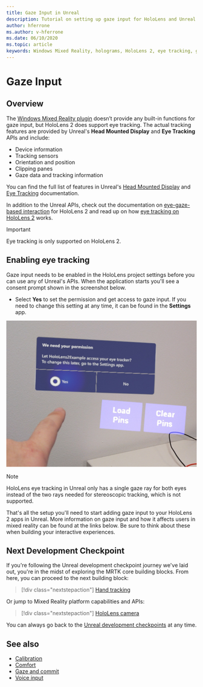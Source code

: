 ```yaml
---
title: Gaze Input in Unreal
description: Tutorial on setting up gaze input for HoloLens and Unreal Engine
author: hferrone
ms.author: v-hferrone
ms.date: 06/10/2020
ms.topic: article
keywords: Windows Mixed Reality, holograms, HoloLens 2, eye tracking, gaze input, head mounted display, Unreal engine 
---
```



# Gaze Input

## Overview

The [Windows Mixed Reality plugin](https://docs.unrealengine.com/Platforms/VR/WMR/index.html) doesn’t provide any built-in functions for gaze input, but HoloLens 2 does support eye tracking. The actual tracking features are provided by Unreal's **Head Mounted Display** and **Eye Tracking** APIs and include:

- Device information
- Tracking sensors
- Orientation and position
- Clipping panes
- Gaze data and tracking information

You can find the full list of features in Unreal's [Head Mounted Display](https://docs.unrealengine.com/BlueprintAPI/Input/HeadMountedDisplay/index.html) and [Eye Tracking](https://docs.unrealengine.com/BlueprintAPI/EyeTracking/index.html) documentation.

In addition to the Unreal APIs, check out the documentation on [eye-gaze-based interaction](../../design/eye-gaze-interaction.md) for HoloLens 2 and read up on how [eye tracking on HoloLens 2](https://docs.microsoft.com/windows/mixed-reality/eye-tracking) works.

> [!IMPORTANT]
> Eye tracking is only supported on HoloLens 2.

## Enabling eye tracking
Gaze input needs to be enabled in the HoloLens project settings before you can use any of Unreal's APIs. When the application starts you'll see a consent prompt shown in the screenshot below.

- Select **Yes** to set the permission and get access to gaze input. If you need to change this setting at any time, it can be found in the **Settings** app.

![Eye Input Permissions](images/unreal/eye-input-permissions.png)

> [!NOTE] 
> HoloLens eye tracking in Unreal only has a single gaze ray for both eyes instead of the two rays needed for stereoscopic tracking, which is not supported.

That's all the setup you'll need to start adding gaze input to your HoloLens 2 apps in Unreal. More information on gaze input and how it affects users in mixed reality can be found at the links below. Be sure to think about these when building your interactive experiences.

## Next Development Checkpoint

If you're following the Unreal development checkpoint journey we've laid out, you're in the midst of exploring the MRTK core building blocks. From here, you can proceed to the next building block: 

> [!div class="nextstepaction"]
> [Hand tracking](unreal-hand-tracking.md)

Or jump to Mixed Reality platform capabilities and APIs:

> [!div class="nextstepaction"]
> [HoloLens camera](unreal-hololens-camera.md)

You can always go back to the [Unreal development checkpoints](unreal-development-overview.md#2-core-building-blocks) at any time.

## See also
* [Calibration](../../calibration.md)
* [Comfort](../../design/comfort.md)
* [Gaze and commit](../../design/gaze-and-commit.md)
* [Voice input](../../out-of-scope/voice-design.md)
